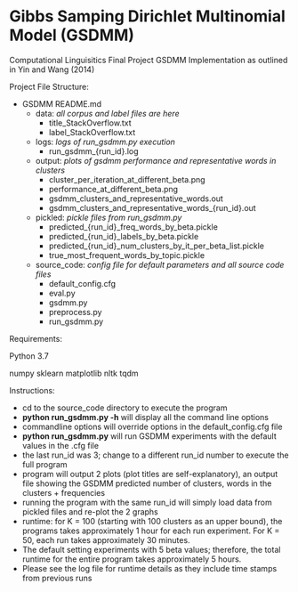 # Gibbs Samping Dirichlet Multinomial Model (GSDMM)
Computational Linguisitics Final Project GSDMM Implementation as outlined in Yin and Wang (2014)

Project File Structure:

- GSDMM
    README.md
    - data: _all corpus and label files are here_
        - title_StackOverflow.txt
        - label_StackOverflow.txt
    - logs: _logs of run_gsdmm.py execution_
        - run_gsdmm_{run_id}.log
    - output: _plots of gsdmm performance and representative words in clusters_
        - cluster_per_iteration_at_different_beta.png
        - performance_at_different_beta.png
        - gsdmm_clusters_and_representative_words.out
        - gsdmm_clusters_and_representative_words_{run_id}.out
    - pickled: _pickle files from run_gsdmm.py_
        - predicted_{run_id}_freq_words_by_beta.pickle
        - predicted_{run_id}_labels_by_beta.pickle
        - predicted_{run_id}_num_clusters_by_it_per_beta_list.pickle
        - true_most_frequent_words_by_topic.pickle
    - source_code: _config file for default parameters and all source code files_
        - default_config.cfg
        - eval.py
        - gsdmm.py
        - preprocess.py
        - run_gsdmm.py

Requirements:

Python 3.7

numpy
sklearn
matplotlib
nltk
tqdm

Instructions:

- cd to the source_code directory to execute the program
- **python run_gsdmm.py -h** will display all the command line options
- commandline options will override options in the default_config.cfg file
- **python run_gsdmm.py** will run GSDMM experiments with the default values in the .cfg file
- the last run_id was 3; change to a different run_id number to execute the full program
- program will output 2 plots (plot titles are self-explanatory), an output file showing the GSDMM predicted number of clusters, words in the clusters + frequencies
- running the program with the same run_id will simply load data from pickled files and re-plot the 2 graphs
- runtime: for K = 100 (starting with 100 clusters as an upper bound), the programs takes approximately 1 hour for each run experiment. For K = 50, each run takes approximately 30 minutes. 
- The default setting experiments with 5 beta values; therefore, the total runtime for the entire program takes approximately 5 hours.
- Please see the log file for runtime details as they include time stamps from previous runs